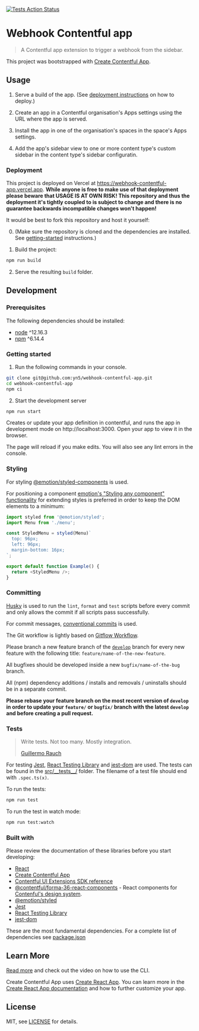 [![Tests Action Status](https://github.com/yn5/webhook-contentful-app/workflows/Tests/badge.svg)](https://github.com/yn5/webhook-contentful-app/actions)

# Webhook Contentful app

> A Contentful app extension to trigger a webhook from the sidebar.

This project was bootstrapped with [Create Contentful App](https://github.com/contentful/create-contentful-app).

## Usage

1. Serve a build of the app. (See [deployment instructions](#deployment) on how to deploy.)

2. Create an app in a Contentful organisation's Apps settings using the URL where the app is served.

3. Install the app in one of the organisation's spaces in the space's Apps settings.

4. Add the app's sidebar view to one or more content type's custom sidebar in the content type's sidebar configuratin.

### Deployment

This project is deployed on Vercel at https://webhook-contentful-app.vercel.app. **While anyone is free to make use of that deployment please beware that USAGE IS AT OWN RISK! This repository and thus the deployment it's tightly coupled to is subject to change and there is no guarantee backwards incompatible changes won't happen!**

It would be best to fork this repository and host it yourself:

0. (Make sure the repository is cloned and the dependencies are installed. See [getting-started](#getting-started) instructions.)

1. Build the project:

```bash
npm run build
```

2. Serve the resulting `build` folder.

## Development

### Prerequisites

The following dependencies should be installed:

- [node](https://nodejs.org/en/) ^12.16.3
- [npm](https://www.npmjs.com/) ^6.14.4

### Getting started

1. Run the following commands in your console.

```bash
git clone git@github.com:yn5/webhook-contentful-app.git
cd webhook-contentful-app
npm ci
```

2. Start the development server

```bash
npm run start
```

Creates or update your app definition in contentful, and runs the app in development mode on http://localhost:3000.
Open your app to view it in the browser.

The page will reload if you make edits.
You will also see any lint errors in the console.

### Styling

For styling [@emotion/styled-components](https://emotion.sh/docs/styled) is used.

For positioning a component [emotion's "Styling any component" functionality](https://emotion.sh/docs/styled#styling-any-component) for extending styles is preferred in order to keep the DOM elements to a minimum:

```javascript
import styled from '@emotion/styled';
import Menu from './menu';

const StyledMenu = styled(Menu)`
  top: 96px;
  left: 96px;
  margin-bottom: 16px;
`;

export default function Example() {
  return <StyledMenu />;
}
```

### Committing

[Husky](https://github.com/typicode/husky) is used to run the `lint`, `format` and `test` scripts before every commit and only allows the commit if all scripts pass successfully.

For commit messages, [conventional commits](https://www.conventionalcommits.org/) is used.

The Git workflow is lightly based on [Gitflow Workflow](https://www.atlassian.com/git/tutorials/comparing-workflows/gitflow-workflow).

Please branch a new feature branch of the [`develop`](https://github.com/edenspiekermann-amsterdam/elsevier-health-student-hub.git) branch for every new feature with the following title: `feature/name-of-the-new-feature`.

All bugfixes should be developed inside a new `bugfix/name-of-the-bug` branch.

All (npm) dependency additions / installs and removals / uninstalls should be in a separate commit.

**Please rebase your feature branch on the most recent version of `develop` in order to update your `feature/` or `bugfix/` branch with the latest `develop` and before creating a pull request.**

### Tests

> Write tests. Not too many. Mostly integration.
>
> [Guillermo Rauch](https://twitter.com/rauchg/status/807626710350839808)

For testing [Jest](https://jestjs.io/), [React Testing Library](https://testing-library.com/docs/react-testing-library/intro) and [jest-dom](https://github.com/testing-library/jest-dom/) are used. The tests can be found in the [src/\_\_tests\_\_/](src/__tests__/) folder. The filename of a test file should end with `.spec.ts(x)`.

To run the tests:

```bash
npm run test
```

To run the test in watch mode:

```bash
npm run test:watch
```

### Built with

Please review the documentation of these libraries before you start developing:

- [React](https://reactjs.org/)
- [Create Contentful App](https://github.com/contentful/create-contentful-app)
- [Contentful UI Extensions SDK reference](https://www.contentful.com/developers/docs/extensibility/ui-extensions/sdk-reference/)
- [@contentful/forma-36-react-components](https://github.com/contentful/forma-36) - React components for [Contenful's design system](https://f36.contentful.com/).
- [@emotion/styled](https://emotion.sh/docs/styled)
- [Jest](https://jestjs.io/)
- [React Testing Library](https://testing-library.com/docs/react-testing-library/intro)
- [jest-dom](https://github.com/testing-library/jest-dom/)

These are the most fundamental dependencies. For a complete list of dependencies see [package.json](package.json)

## Learn More

[Read more](https://www.contentful.com/developers/docs/extensibility/app-framework/create-contentful-app/) and check out the video on how to use the CLI.

Create Contentful App uses [Create React App](https://create-react-app.dev/). You can learn more in the [Create React App documentation](https://facebook.github.io/create-react-app/docs/getting-started) and how to further customize your app.

## License

MIT, see [LICENSE](LICENSE) for details.
